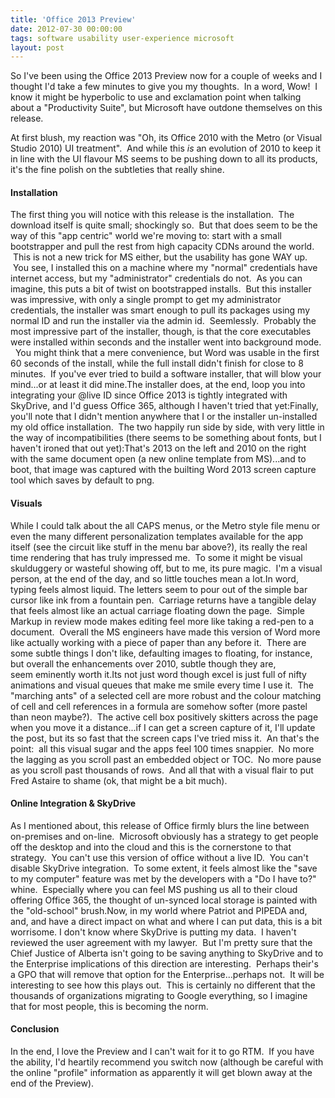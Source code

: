 ```yaml
---
title: 'Office 2013 Preview'
date: 2012-07-30 00:00:00 
tags: software usability user-experience microsoft
layout: post
---
```

So I've been using the Office 2013 Preview now for a couple of weeks and I thought I'd take a few minutes to give you my thoughts. &nbsp;In a word, Wow! &nbsp;I know it might be hyperbolic to use and exclamation point when talking about a "Productivity Suite", but Microsoft have outdone themselves on this release. 

<a name="more"></a>At first blush, my reaction was "Oh, its Office 2010 with the Metro (or Visual Studio 2010) UI treatment". &nbsp;And while this _is_&nbsp;an evolution of 2010 to keep it in line with the UI flavour MS seems to be pushing down to all its products, it's the fine polish on the subtleties that really shine.

#### Installation
The first thing you will notice with this release is the installation.  The download itself is quite small; shockingly so.  But that does seem to be the way of this "app centric" world we're moving to: start with a small bootstrapper and pull the rest from high capacity CDNs around the world.  This is not a new trick for MS either, but the usability has gone WAY up.  You see, I installed this on a machine where my "normal" credentials have internet access, but my "administrator" credentials do not.  As you can imagine, this puts a bit of twist on bootstrapped installs.  But this installer was impressive, with only a single prompt to get my administrator credentials, the installer was smart enough to pull its packages using my normal ID and run the installer via the admin id.  Seemlessly.  Probably the most impressive part of the installer, though, is that the core executables were installed within seconds and the installer went into background mode.   You might think that a mere convenience, but Word was usable in the first 60 seconds of the install, while the full install didn't finish for close to 8 minutes.  If you've ever tried to build a software installer, that will blow your mind...or at least it did mine.The installer does, at the end, loop you into integrating your @live ID since Office 2013 is tightly integrated with SkyDrive, and I'd guess Office 365, although I haven't tried that yet:Finally, you'll note that I didn't mention anywhere that I or the installer un-installed my old office installation.  The two happily run side by side, with very little in the way of incompatibilities (there seems to be something about fonts, but I haven't ironed that out yet):That's 2013 on the left and 2010 on the right with the same document open (a new online template from MS)...and to boot, that image was captured with the builting Word 2013 screen capture tool which saves by default to png.

#### Visuals
While I could talk about the all CAPS menus, or the Metro style file menu or even the many different personalization templates available for the app itself (see the circuit like stuff in the menu bar above?), its really the real time rendering that has truly impressed me.  To some it might be visual skulduggery or wasteful showing off, but to me, its pure magic.  I'm a visual person, at the end of the day, and so little touches mean a lot.In word, typing feels almost liquid. The letters seem to pour out of the simple bar cursor like ink from a fountain pen.  Carriage returns have a tangible delay that feels almost like an actual carriage floating down the page.  Simple Markup in review mode makes editing feel more like taking a red-pen to a document.  Overall the MS engineers have made this version of Word more like actually working with a piece of paper than any before it.  There are some subtle things I don't like, defaulting images to floating, for instance, but overall the enhancements over 2010, subtle though they are, seem eminently worth it.Its not just word though excel is just full of nifty animations and visual queues that make me smile every time I use it.  The "marching ants" of a selected cell are more robust and the colour matching of cell and cell references in a formula are somehow softer (more pastel than neon maybe?).  The active cell box positively skitters across the page when you move it a distance...if I can get a screen capture of it, I'll update the post, but its so fast that the screen caps I've tried miss it.  An that's the point:  all this visual sugar and the apps feel 100 times snappier.  No more the lagging as you scroll past an embedded object or TOC.  No more pause as you scroll past thousands of rows.  And all that with a visual flair to put Fred Astaire to shame (ok, that might be a bit much).

#### Online Integration &amp; SkyDrive
As I mentioned about, this release of Office firmly blurs the line between on-premises and on-line.  Microsoft obviously has a strategy to get people off the desktop and into the cloud and this is the cornerstone to that strategy.  You can't use this version of office without a live ID.  You can't disable SkyDrive integration.  To some extent, it feels almost like the "save to my computer" feature was met by the developers with a "Do I have to?" whine.  Especially where you can feel MS pushing us all to their cloud offering Office 365, the thought of un-synced local storage is painted with the "old-school" brush.Now, in my world where Patriot and PIPEDA and, and, and have a direct impact on what and where I can put data, this is a bit worrisome. I don't know where SkyDrive is putting my data.  I haven't reviewed the user agreement with my lawyer.  But I'm pretty sure that the Chief Justice of Alberta isn't going to be saving anything to SkyDrive and to the Enterprise implications of this direction are interesting.  Perhaps their's a GPO that will remove that option for the Enterprise...perhaps not.  It will be interesting to see how this plays out.  This is certainly no different that the thousands of organizations migrating to Google everything, so I imagine that for most people, this is becoming the norm.

#### Conclusion
In the end, I love the Preview and I can't wait for it to go RTM.  If you have the ability, I'd heartily recommend you switch now (although be careful with the online "profile" information as apparently it will get blown away at the end of the Preview).  
